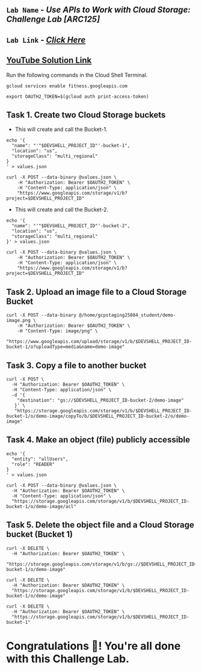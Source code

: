 ## `Lab Name` - *Use APIs to Work with Cloud Storage: Challenge Lab [ARC125]*

## `Lab Link` - [*Click Here*](https://www.cloudskillsboost.google/focuses/65991?parent=catalog)

## [YouTube Solution Link](https://youtu.be/qowlfzbHotI)

Run the following commands in the Cloud Shell Terminal.

```
gcloud services enable fitness.googleapis.com

export OAUTH2_TOKEN=$(gcloud auth print-access-token)
```

## Task 1. Create two Cloud Storage buckets

* This will create and call the Bucket-1.

```
echo '{
  "name": "'"$DEVSHELL_PROJECT_ID"'-bucket-1",
  "location": "us",
  "storageClass": "multi_regional"
}
' > values.json

curl -X POST --data-binary @values.json \
    -H "Authorization: Bearer $OAUTH2_TOKEN" \
    -H "Content-Type: application/json" \
    "https://www.googleapis.com/storage/v1/b?project=$DEVSHELL_PROJECT_ID"
```

* This will create and call the Bucket-2.

```
echo '{
  "name": "'"$DEVSHELL_PROJECT_ID"'-bucket-2",
  "location": "us",
  "storageClass": "multi_regional"
}' > values.json

curl -X POST --data-binary @values.json \
    -H "Authorization: Bearer $OAUTH2_TOKEN" \
    -H "Content-Type: application/json" \
    "https://www.googleapis.com/storage/v1/b?project=$DEVSHELL_PROJECT_ID"

```

## Task 2. Upload an image file to a Cloud Storage Bucket

```
curl -X POST --data-binary @/home/gcpstaging25084_student/demo-image.png \
    -H "Authorization: Bearer $OAUTH2_TOKEN" \
    -H "Content-Type: image/png" \
    "https://www.googleapis.com/upload/storage/v1/b/$DEVSHELL_PROJECT_ID-bucket-1/o?uploadType=media&name=demo-image"
```

## Task 3. Copy a file to another bucket

```
curl -X POST \
  -H "Authorization: Bearer $OAUTH2_TOKEN" \
  -H "Content-Type: application/json" \
  -d '{
    "destination": "gs://$DEVSHELL_PROJECT_ID-bucket-2/demo-image"
   }' \
   "https://storage.googleapis.com/storage/v1/b/$DEVSHELL_PROJECT_ID-bucket-1/o/demo-image/copyTo/b/$DEVSHELL_PROJECT_ID-bucket-2/o/demo-image"
```

## Task 4. Make an object (file) publicly accessible

```
echo '{
  "entity": "allUsers",
  "role": "READER"
}
' > values.json

curl -X POST --data-binary @values.json \
  -H "Authorization: Bearer $OAUTH2_TOKEN" \
  -H "Content-Type: application/json" \
  "https://storage.googleapis.com/storage/v1/b/$DEVSHELL_PROJECT_ID-bucket-1/o/demo-image/acl"
```

## Task 5. Delete the object file and a Cloud Storage bucket (Bucket 1)

```
curl -X DELETE \
  -H "Authorization: Bearer $OAUTH2_TOKEN" \
  "https://storage.googleapis.com/storage/v1/b/gs://$DEVSHELL_PROJECT_ID-bucket-1/o/demo-image"
  
curl -X DELETE \
  -H "Authorization: Bearer $OAUTH2_TOKEN" \
  "https://storage.googleapis.com/storage/v1/b/$DEVSHELL_PROJECT_ID-bucket-1/o/demo-image"

curl -X DELETE \
  -H "Authorization: Bearer $OAUTH2_TOKEN" \
  "https://storage.googleapis.com/storage/v1/b/$DEVSHELL_PROJECT_ID-bucket-1"
```

# Congratulations 🎉! You're all done with this Challenge Lab.